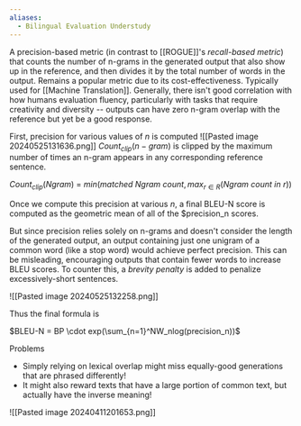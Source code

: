 ```yaml
---
aliases:
  - Bilingual Evaluation Understudy
---
```

A precision-based metric (in contrast to [[ROGUE]]'s *recall-based metric*) that counts the number of n-grams in the generated output that also show up in the reference, and then divides it by the total number of words in the output. Remains a popular metric due to its cost-effectiveness. Typically used for [[Machine Translation]].
Generally, there isn't good correlation with how humans evaluation fluency, particularly with tasks that require creativity and diversity -- outputs can have zero n-gram overlap with the reference but yet be a good response.

First, precision for various values of $n$ is computed
![[Pasted image 20240525131636.png]]
$Count_{clip}(n-gram)$ is clipped by the maximum number of times an n-gram appears in any corresponding reference sentence.

$Count_{clip}(Ngram)$ = $min(matched\: Ngram\: count, max_{r\in{R}}(Ngram\: count\: in\: r))$ 

Once we compute this precision at various $n$, a final BLEU-N score is computed as the geometric mean of all of the $precision_n scores.

But since precision relies solely on n-grams and doesn't consider the length of the generated output, an output containing just one unigram of a common word (like a stop word) would achieve perfect precision. This can be misleading, encouraging outputs that contain fewer words to increase BLEU scores. To counter this, a *brevity penalty* is added to penalize excessively-short sentences.

![[Pasted image 20240525132258.png]]

Thus the final formula is

$BLEU-N = BP \cdot exp(\sum_{n=1}^NW_nlog(precision_n))$ 

Problems
- Simply relying on lexical overlap might miss equally-good generations that are phrased differently!
- It might also reward texts that have a large portion of common text, but actually have the inverse meaning!


![[Pasted image 20240411201653.png]]